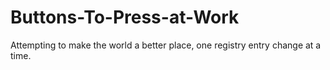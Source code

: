 # Buttons-To-Press-at-Work
Attempting to make the world a better place, one registry entry change at a time.

